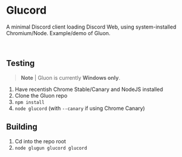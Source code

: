 # Glucord
A minimal Discord client loading Discord Web, using system-installed Chromium/Node. Example/demo of Gluon.

<br>

## Testing
> **Note** |
> Gluon is currently **Windows only**.

1. Have recentish Chrome Stable/Canary and NodeJS installed
1. Clone the Gluon repo
2. `npm install`
3. `node glucord` (with `--canary` if using Chrome Canary)

## Building
1. Cd into the repo root
2. `node glugun glucord glucord`